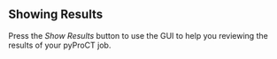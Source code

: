 ## Showing Results
Press the *Show Results* button to use the GUI to help you reviewing the results of your pyProCT job. 
